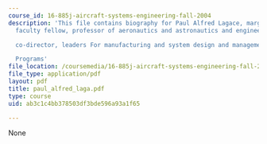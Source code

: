 ```yaml
---
course_id: 16-885j-aircraft-systems-engineering-fall-2004
description: 'This file contains biography for Paul Alfred Lagace, margaret MacVicar
  faculty fellow, professor of aeronautics and astronautics and engineering systems

  co-director, leaders For manufacturing and system design and management.

  Programs'
file_location: /coursemedia/16-885j-aircraft-systems-engineering-fall-2004/ab3c1c4bb378503df3bde596a93a1f65_paul_alfred_laga.pdf
file_type: application/pdf
layout: pdf
title: paul_alfred_laga.pdf
type: course
uid: ab3c1c4bb378503df3bde596a93a1f65

---
```

None